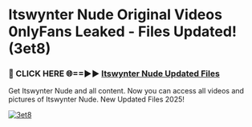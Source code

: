 # Itswynter Nude Original Videos 0nlyFans Leaked - Files Updated! (3et8)

<h3>🔴 CLICK HERE 🌐==►► <a href="https://tinyurl.com/52m3yx9h" rel="nofollow">Itswynter Nude Updated Files</a></h3>

Get Itswynter Nude and all content. Now you can access all videos and pictures of Itswynter Nude. New Updated Files 2025!

[![3et8](https://i.imgur.com/TnHtlc8.gif)](https://tinyurl.com/52m3yx9h)
